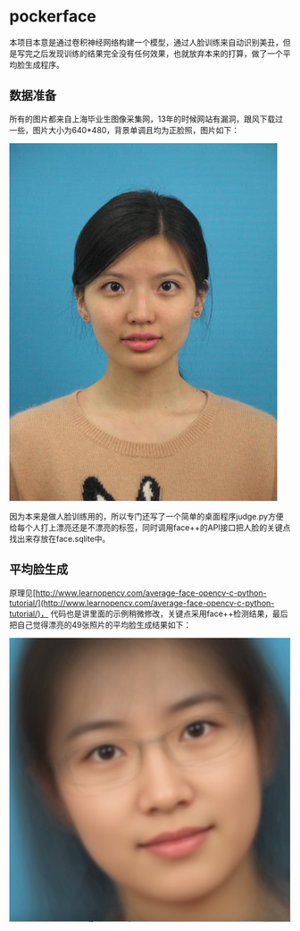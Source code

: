 # pockerface

本项目本意是通过卷积神经网络构建一个模型，通过人脸训练来自动识别美丑，但是写完之后发现训练的结果完全没有任何效果，也就放弃本来的打算，做了一个平均脸生成程序。

## 数据准备

所有的图片都来自上海毕业生图像采集网，13年的时候网站有漏洞，跟风下载过一些，图片大小为640*480，背景单调且均为正脸照，图片如下：

![example](doc/example.jpg)


因为本来是做人脸训练用的，所以专门还写了一个简单的桌面程序judge.py方便给每个人打上漂亮还是不漂亮的标签，同时调用face++的API接口把人脸的关键点找出来存放在face.sqlite中。

## 平均脸生成

原理见[http://www.learnopencv.com/average-face-opencv-c-python-tutorial/](http://www.learnopencv.com/average-face-opencv-c-python-tutorial/)， 代码也是讲里面的示例稍微修改，关键点采用face++检测结果，最后把自己觉得漂亮的49张照片的平均脸生成结果如下：

![result](doc/pretty.jpg)
